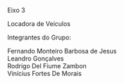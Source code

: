 Eixo 3

Locadora de Veículos

Integrantes do Grupo:

Fernando Monteiro Barbosa de Jesus<br>
Leandro Gonçalves<br>
Rodrigo Del Fiume Zambon<br>
Vinícius Fortes De Morais
